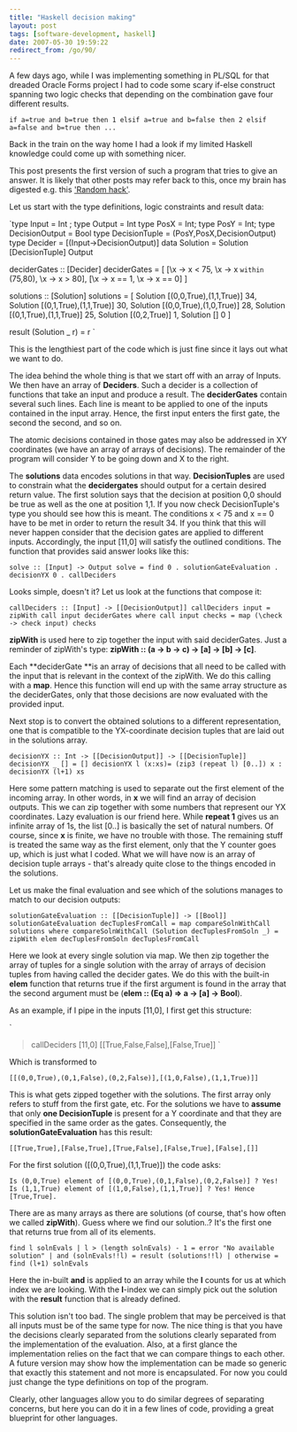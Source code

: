 ```yaml
---
title: "Haskell decision making"
layout: post
tags: [software-development, haskell]
date: 2007-05-30 19:59:22
redirect_from: /go/90/
---
```


A few days ago, while I was implementing something in PL/SQL for that dreaded Oracle Forms project I had to code some scary if-else construct spanning two logic checks that depending on the combination gave four different results. 

`
if a=true and b=true then 1
elsif a=true and b=false then 2
elsif a=false and b=true then ... 
`

Back in the train on the way home I had a look if my limited Haskell knowledge could come up with something nicer.

This post presents the first version of such a program that tries to give an answer. It is likely that other posts may refer back to this, once my brain has digested e.g. this ['Random hack'](http://www.randomhacks.net/articles/2007/03/12/monads-in-15-minutes).

Let us start with the type definitions, logic constraints and result data:

`type Input = Int ; type Output = Int
type PosX = Int; type PosY = Int; type DecisionOutput = Bool
type DecisionTuple = (PosY,PosX,DecisionOutput)
type Decider = [(Input->DecisionOutput)]
data Solution = Solution [DecisionTuple] Output

deciderGates :: [Decider]
deciderGates = 
    [
        [\x -> x < 75, \x -> x `within` (75,80), \x -> x > 80],
        [\x -> x == 1, \x -> x == 0]
    ]

solutions :: [Solution]
solutions = [
        Solution [(0,0,True),(1,1,True)] 34,
        Solution [(0,1,True),(1,1,True)] 30,
        Solution [(0,0,True),(1,0,True)] 28,
        Solution [(0,1,True),(1,1,True)] 25,
        Solution [(0,2,True)] 1,
        Solution [] 0
    ]

result (Solution _ r) = r
`

This is the lengthiest part of the code which is just fine since it lays out what we want to do.

The idea behind the whole thing is that we start off with an array of Inputs. We then have an array of **Deciders**. Such a decider is a collection of functions that take an input and produce a result. The **deciderGates** contain several such lines. Each line is meant to be applied to one of the inputs contained in the input array. Hence, the first input enters the first gate, the second the second, and so on.

The atomic decisions contained in those gates may also be addressed in XY coordinates (we have an array of arrays of decisions). The remainder of the program will consider Y to be going down and X to the right.

The **solutions** data encodes solutions in that way. **DecisionTuples** are used to constrain what the **decidergates** should output for a certain desired return value. The first solution says that the decision at position 0,0 should be true as well as the one at position 1,1. If you now check DecisionTuple's type
you should see how this is meant. The conditions x < 75 and x == 0 have to be met in order to return the result 34. If you
think that this will never happen consider that the decision gates are applied to different inputs. Accordingly, the input [11,0] will satisfy the outlined conditions. The function that provides said answer looks like this:

`
solve :: [Input] -> Output
solve = find 0 . solutionGateEvaluation . decisionYX 0 . callDeciders
`

Looks simple, doesn't it? Let us look at the functions that compose it:

`
callDeciders :: [Input] -> [[DecisionOutput]]
callDeciders input = zipWith call input deciderGates
    where call input checks = map (\check -> check input) checks
`

**zipWith** is used here to zip together the input with said deciderGates. Just a reminder of zipWith's type: 
**zipWith :: (a -> b -> c) -> [a] -> [b] -> [c]**.

Each **deciderGate **is an array of decisions that all need to be called with the input that is relevant in the context of the zipWith. We do this calling with a **map**. Hence this function will end up with the same array structure as the deciderGates, only that those decisions are now evaluated with the provided input.

Next stop is to convert the obtained solutions to a different representation, one that is compatible to the YX-coordinate decision tuples that are laid out in the solutions array.

`
decisionYX :: Int -> [[DecisionOutput]] -> [[DecisionTuple]]
decisionYX _ [] = []
decisionYX l (x:xs)= (zip3 (repeat l) [0..]) x : decisionYX (l+1) xs
`

Here some pattern matching is used to separate out the first element of the incoming array. In other words, in **x** we will find an array of decision outputs. This we can zip together with some numbers that represent our YX coordinates. Lazy evaluation is our friend here. While **repeat 1** gives us an infinite array of 1s, the list [0..] is basically the set of natural numbers. Of course, since **x** is finite,
we have no trouble with those. The remaining stuff is treated the same way as the first element, only that the Y counter goes up, which is just what I coded. What we will have now is an array of decision tuple arrays - that's already quite close to the things encoded in the solutions.

Let us make the final evaluation and see which of the solutions manages to match to our decision outputs:

`
solutionGateEvaluation :: [[DecisionTuple]] -> [[Bool]]
solutionGateEvaluation decTuplesFromCall = map compareSolnWithCall solutions
    where compareSolnWithCall (Solution decTuplesFromSoln _) = 
        zipWith elem decTuplesFromSoln decTuplesFromCall
`

Here we look at every single solution via map. We then zip together the array of tuples for a single solution with the array of arrays of decision tuples from having called the decider gates. We do this with the built-in **elem** function that returns true if the first argument is found in the array that the second argument must be (**elem :: (Eq a) => a -> [a] -> Bool**).

As an example, if I pipe in the inputs [11,0], I first get this structure:

`
> callDeciders [11,0]
[[True,False,False],[False,True]]
`

Which is transformed to

`
[[(0,0,True),(0,1,False),(0,2,False)],[(1,0,False),(1,1,True)]]
`

This is what gets zipped together with the solutions. The first array only refers to stuff from the first gate, etc. For the solutions we have to **assume** that only **one DecisionTuple** is present for a Y coordinate and that they are specified in the same order as the gates. Consequently, the **solutionGateEvaluation** has this result:

`
[[True,True],[False,True],[True,False],[False,True],[False],[]]
`

For the first solution ([(0,0,True),(1,1,True)]) the code asks:

`
Is (0,0,True) element of [(0,0,True),(0,1,False),(0,2,False)] ? Yes!
Is (1,1,True) element of [(1,0,False),(1,1,True)] ? Yes!
Hence [True,True].
`

There are as many arrays as there are solutions (of course, that's how often we called **zipWith**). Guess where we find our solution..? It's the first one that returns true from all of its elements.

`
find l solnEvals
    | l > (length solnEvals) - 1 = error "No available solution"
    | and (solnEvals!!l) = result (solutions!!l)
    | otherwise = find (l+1) solnEvals
`  

Here the in-built **and** is applied to an array while the **l** counts for us at which index we are looking. With the **l**-index we can simply pick out the solution with the **result** function that is already defined.

This solution isn't too bad. The single problem that may be perceived is that all inputs must be of the same type for now. The nice thing is that you have the decisions clearly separated from the solutions clearly separated from the implementation of the evaluation. Also, at a first glance the implementation relies on the fact that we can compare things to each other. A future version may show how the implementation can be made so generic that exactly this statement and not more is encapsulated. For now you could just change the type definitions on top of the program.

Clearly, other languages allow you to do similar degrees of separating concerns, but here you can do it in a few lines of code, providing a great blueprint for other languages.